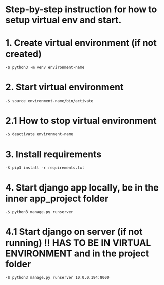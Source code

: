 # Step-by-step instruction for how to setup virtual env and start.


# 1. Create virtual environment (if not created)
    -$ python3 -m venv environment-name

# 2. Start virtual environment
    -$ source environment-name/bin/activate

# 2.1 How to stop virtual environment
    -$ deactivate environment-name

# 3. Install requirements
    -$ pip3 install -r requirements.txt

# 4. Start django app locally, be in the inner app_project folder
    -$ python3 manage.py runserver

# 4.1 Start django on server (if not running) !! HAS TO BE IN VIRTUAL ENVIRONMENT and in the project folder
    -$ python3 manage.py runserver 10.0.0.194:8000